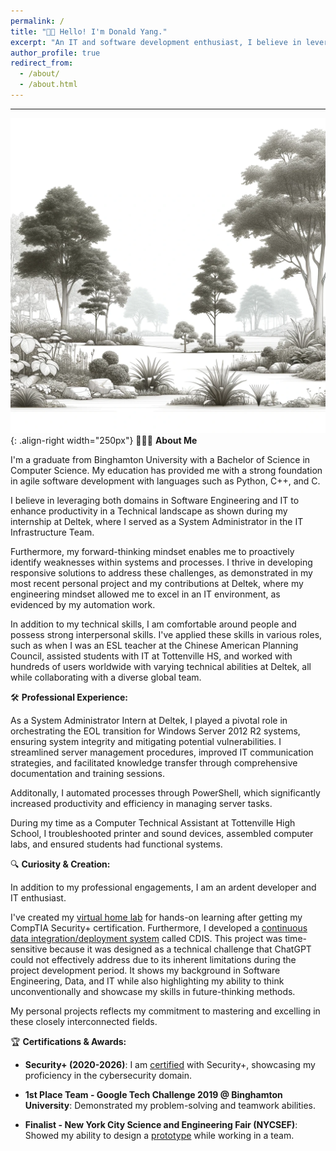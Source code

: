```yaml
---
permalink: /
title: "👋🏼 Hello! I'm Donald Yang."
excerpt: "An IT and software development enthusiast, I believe in leveraging both domains to drive productivity in the IT landscape. "
author_profile: true
redirect_from: 
  - /about/
  - /about.html
---
```


---
![Linux Penguin Wearing a Fedora](/images/ProfileBackground.png){: .align-right width="250px"}
👨🏻‍💻 **About Me**

I'm a graduate from Binghamton University with a Bachelor of Science in Computer Science. My education has provided me with a strong foundation in agile software development with languages such as Python, C++, and C.

I believe in leveraging both domains in Software Engineering and IT to enhance productivity in a Technical landscape as shown during my internship at Deltek, where I served as a System Administrator in the IT Infrastructure Team.

Furthermore, my forward-thinking mindset enables me to proactively identify weaknesses within systems and processes. I thrive in developing responsive solutions to address these challenges, as demonstrated in my most recent personal project and my contributions at Deltek, where my engineering mindset allowed me to excel in an IT environment, as evidenced by my automation work.

In addition to my technical skills, I am comfortable around people and possess strong interpersonal skills. I've applied these skills in various roles, such as when I was an ESL teacher at the Chinese American Planning Council, assisted students with IT at Tottenville HS, and worked with hundreds of users worldwide with varying technical abilities at Deltek, all while collaborating with a diverse global team.

🛠️ **Professional Experience:**

As a System Administrator Intern at Deltek, I played a pivotal role in orchestrating the EOL transition for Windows Server 2012 R2 systems, ensuring system integrity and mitigating potential vulnerabilities. I streamlined server management procedures, improved IT communication strategies, and facilitated knowledge transfer through comprehensive documentation and training sessions.

Additonally, I automated processes through PowerShell, which significantly increased productivity and efficiency in managing server tasks.

During my time as a Computer Technical Assistant at Tottenville High School, I troubleshooted printer and sound devices, assembled computer labs, and ensured students had functional systems.

🔍 **Curiosity & Creation:** 

In addition to my professional engagements, I am an ardent developer and IT enthusiast. 

I've created my [virtual home lab](https://dyang21.github.io/portfolio/portfolio-2/) for hands-on learning after getting my CompTIA Security+ certification. Furthermore, I developed a [continuous data integration/deployment system](https://github.com/dyang21/Continuous-Data-Integration-System) called CDIS. This project was time-sensitive because it was designed as a technical challenge that ChatGPT could not effectively address due to its inherent limitations during the project development period. It shows my background in Software Engineering, Data, and IT while also highlighting my ability to think unconventionally and showcase my skills in future-thinking methods.

My personal projects reflects my commitment to mastering and excelling in these closely interconnected fields.

🏆 **Certifications & Awards:**

- **Security+ (2020-2026)**: I am [certified](https://www.credly.com/badges/2303fc55-39c7-4af1-a53e-553e16bd6107/linked_in_profile) with Security+, showcasing my proficiency in the cybersecurity domain.
  
- **1st Place Team - Google Tech Challenge 2019 @ Binghamton University**: Demonstrated my problem-solving and teamwork abilities.

- **Finalist - New York City Science and Engineering Fair (NYCSEF)**: Showed my ability to design a [prototype](https://github.com/Ericthestein/NYC-311-Map-App) while working in a team.
